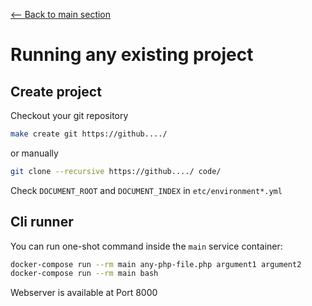 [<-- Back to main section](../README.md)

# Running any existing project

## Create project

Checkout your git repository

```bash
make create git https://github..../
```

or manually
```bash
git clone --recursive https://github..../ code/
```

Check `DOCUMENT_ROOT` and `DOCUMENT_INDEX` in `etc/environment*.yml`

## Cli runner

You can run one-shot command inside the `main` service container:

```bash
docker-compose run --rm main any-php-file.php argument1 argument2
docker-compose run --rm main bash
```

Webserver is available at Port 8000
